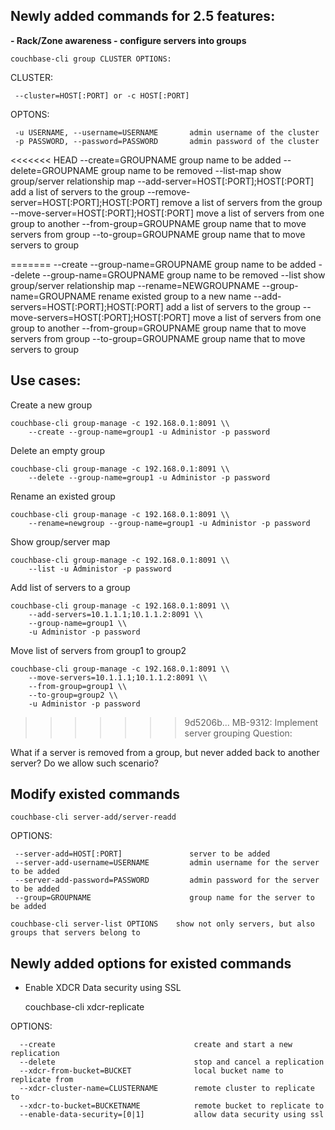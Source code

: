 Newly added commands for 2.5 features:
----------------------------------------

 **- Rack/Zone awareness - configure
   servers into groups**

    couchbase-cli group CLUSTER OPTIONS:

CLUSTER:

     --cluster=HOST[:PORT] or -c HOST[:PORT]

OPTONS:

     -u USERNAME, --username=USERNAME       admin username of the cluster
     -p PASSWORD, --password=PASSWORD       admin password of the cluster

<<<<<<< HEAD
     --create=GROUPNAME                     group name to be added
     --delete=GROUPNAME                     group name to be removed
     --list-map                             show group/server relationship map
     --add-server=HOST[:PORT];HOST[:PORT]     add a list of servers to the group
     --remove-server=HOST[:PORT];HOST[:PORT]  remove a list of servers from the group
     --move-server=HOST[:PORT];HOST[:PORT]   move a list of servers from one group to another
     --from-group=GROUPNAME                 group name that to move servers from group
     --to-group=GROUPNAME                   group name that to move servers to group

=======
     --create --group-name=GROUPNAME        group name to be added
     --delete --group-name=GROUPNAME        group name to be removed
     --list                                 show group/server relationship map
     --rename=NEWGROUPNAME --group-name=GROUPNAME rename existed group to a new name
     --add-servers=HOST[:PORT];HOST[:PORT]     add a list of servers to the group
     --move-servers=HOST[:PORT];HOST[:PORT]   move a list of servers from one group to another
     --from-group=GROUPNAME                 group name that to move servers from group
     --to-group=GROUPNAME                   group name that to move servers to group


Use cases:
----------

  Create a new group

    couchbase-cli group-manage -c 192.168.0.1:8091 \\
        --create --group-name=group1 -u Administor -p password

  Delete an empty group

    couchbase-cli group-manage -c 192.168.0.1:8091 \\
        --delete --group-name=group1 -u Administor -p password

  Rename an existed group

    couchbase-cli group-manage -c 192.168.0.1:8091 \\
        --rename=newgroup --group-name=group1 -u Administor -p password

  Show group/server map

    couchbase-cli group-manage -c 192.168.0.1:8091 \\
        --list -u Administor -p password

  Add list of servers to a group

    couchbase-cli group-manage -c 192.168.0.1:8091 \\
        --add-servers=10.1.1.1;10.1.1.2:8091 \\
        --group-name=group1 \\
        -u Administor -p password

  Move list of servers from group1 to group2

    couchbase-cli group-manage -c 192.168.0.1:8091 \\
        --move-servers=10.1.1.1;10.1.1.2:8091 \\
        --from-group=group1 \\
        --to-group=group2 \\
        -u Administor -p password

>>>>>>> 9d5206b... MB-9312: Implement server grouping
Question:

What if a server is removed from a group, but never added back to another server? Do we allow such scenario?

Modify existed commands
-----------------------

    couchbase-cli server-add/server-readd

OPTIONS:

     --server-add=HOST[:PORT]               server to be added
     --server-add-username=USERNAME         admin username for the server to be added
     --server-add-password=PASSWORD         admin password for the server to be added
     --group=GROUPNAME                      group name for the server to be added

    couchbase-cli server-list OPTIONS    show not only servers, but also groups that servers belong to


Newly added options for existed commands
----------------------------------------

 - Enable XDCR Data security using SSL

    couchbase-cli xdcr-replicate

OPTIONS:

      --create                               create and start a new replication
      --delete                               stop and cancel a replication
      --xdcr-from-bucket=BUCKET              local bucket name to replicate from
      --xdcr-cluster-name=CLUSTERNAME        remote cluster to replicate to
      --xdcr-to-bucket=BUCKETNAME            remote bucket to replicate to
      --enable-data-security=[0|1]           allow data security using ssl